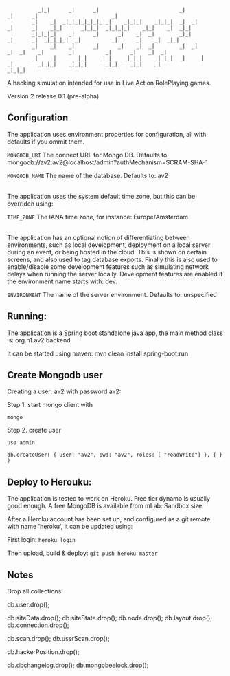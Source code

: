 
              _|_|      _|      _|                          _|            _|      _|                        _|
            _|    _|  _|_|_|_|_|_|_|_|    _|_|_|    _|_|_|  _|  _|        _|      _|    _|_|      _|_|_|  _|_|_|_|    _|_|    _|  _|_|
            _|_|_|_|    _|      _|      _|    _|  _|        _|_|          _|      _|  _|_|_|_|  _|          _|      _|    _|  _|_|
            _|    _|    _|      _|      _|    _|  _|        _|  _|          _|  _|    _|        _|          _|      _|    _|  _|
            _|    _|      _|_|    _|_|    _|_|_|    _|_|_|  _|    _|          _|        _|_|_|    _|_|_|      _|_|    _|_|    _|
    _|_|_|

A hacking simulation intended for use in Live Action RolePlaying games.

Version 2 release 0.1 (pre-alpha)

## Configuration

The application uses environment properties for configuration, all with defaults if you ommit them.

`MONGODB_URI`     The connect URL for Mongo DB. Defaults to: mongodb://av2:av2@localhost/admin?authMechanism=SCRAM-SHA-1

`MONGODB_NAME`    The name of the database. Defaults to: av2

<br/>
The application uses the system default time zone, but this can be overriden using:

`TIME_ZONE`     The IANA time zone, for instance: Europe/Amsterdam

<br/>
The application has an optional notion of differentiating between environments, such as local development, 
deployment on a local server during an event, or being hosted in the cloud. This is shown on certain screens,
and also used to tag database exports. Finally this is also used to enable/disable some development features
such as simulating network delays when running the server locally. Development features
are enabled if the environment name starts with: dev. 

`ENVIRONMENT`     The name of the server environment. Defaults to: unspecified 



## Running:

The application is a Spring boot standalone java app, the main method class is: org.n1.av2.backend

It can be started using maven: mvn clean install spring-boot:run


## Create Mongodb user

Creating a user: av2 with password av2:

Step 1. start mongo client with

  `mongo`

Step 2. create user

  `use admin`

  `db.createUser( { user: "av2",
                   pwd: "av2",
                   roles: [ "readWrite"] },
                 { } )`


## Deploy to Herouku:

The application is tested to work on Heroku. Free tier dynamo is usually good enough. A free MongoDB is available from mLab: Sandbox size 

After a Heroku account has been set up, and configured as a git remote with name 'heroku', it can be updated using:

First login: `heroku login`

Then upload, build & deploy: `git push heroku master`



## Notes

Drop all collections:

db.user.drop();

db.siteData.drop();
db.siteState.drop();
db.node.drop();
db.layout.drop();
db.connection.drop();

db.scan.drop();
db.userScan.drop();

db.hackerPosition.drop();

db.dbchangelog.drop();
db.mongobeelock.drop();
